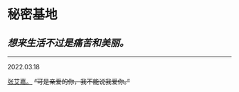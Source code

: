 # 秘密基地

## _**想来生活不过是痛苦和美丽。**_


______________________________________________________________________________________________
2022.03.18

[张艾嘉。](https://mp.weixin.qq.com/s/txdhRhl1CDYa5k8nyigJQA)  ~~“可是亲爱的你，我不能说我爱你。”~~



